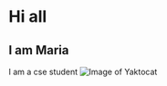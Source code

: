 # Hi all
## I am Maria
I am a cse student
![Image of Yaktocat](https://octodex.github.com/images/yaktocat.png)
